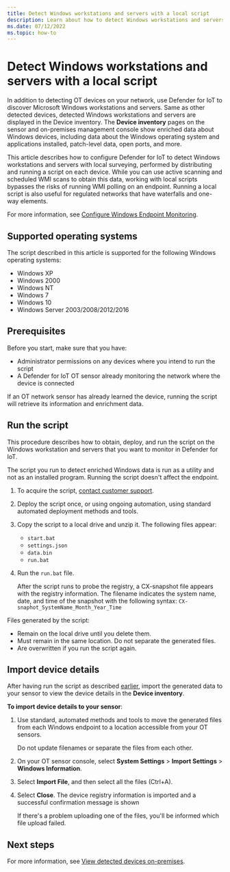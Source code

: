 ```yaml
---
title: Detect Windows workstations and servers with a local script
description: Learn about how to detect Windows workstations and servers on your network using a local script.
ms.date: 07/12/2022
ms.topic: how-to
---
```


# Detect Windows workstations and servers with a local script

In addition to detecting OT devices on your network, use Defender for IoT to discover Microsoft Windows workstations and servers. Same as other detected devices, detected Windows workstations and servers are displayed in the Device inventory. The **Device inventory** pages on the sensor and on-premises management console show enriched data about Windows devices, including data about the Windows operating system and applications installed, patch-level data, open ports, and more.

This article describes how to configure Defender for IoT to detect Windows workstations and servers with local surveying, performed by distributing and running a script on each device. While you can use active scanning and scheduled WMI scans to obtain this data, working with local scripts bypasses the risks of running WMI polling on an endpoint. Running a local script is also useful for regulated networks that have waterfalls and one-way elements.

For more information, see [Configure Windows Endpoint Monitoring](configure-windows-endpoint-monitoring.md).

## Supported operating systems

The script described in this article is supported for the following Windows operating systems:

- Windows XP
- Windows 2000
- Windows NT
- Windows 7
- Windows 10
- Windows Server 2003/2008/2012/2016

## Prerequisites

Before you start, make sure that you have:

- Administrator permissions on any devices where you intend to run the script
- A Defender for IoT OT sensor already monitoring the network where the device is connected

If an OT network sensor has already learned the device, running the script will retrieve its information and enrichment data.

## Run the script

This procedure describes how to obtain, deploy, and run the script on the Windows workstation and servers that you want to monitor in Defender for IoT.

The script you run to detect enriched Windows data is run as a utility and not as an installed program. Running the script doesn't affect the endpoint.

1. To acquire the script, [contact customer support](mailto:support.microsoft.com).

1. Deploy the script once, or using ongoing automation, using standard automated deployment methods and tools.

1. Copy the script to a local drive and unzip it. The following files appear:

    - `start.bat`
    - `settings.json`
    - `data.bin`
    - `run.bat`

1. Run the `run.bat` file.

    After the script runs to probe the registry, a CX-snapshot file appears with the registry information. The filename indicates the system name, date, and time of the snapshot with the following syntax: `CX-snaphot_SystemName_Month_Year_Time`

Files generated by the script:

- Remain on the local drive until you delete them.
- Must remain in the same location. Do not separate the generated files.
- Are overwritten if you run the script again.

## Import device details

After having run the script as described [earlier](#run-the-script), import the generated data to your sensor to view the device details in the **Device inventory**.

**To import device details to your sensor**:

1. Use standard, automated methods and tools to move the generated files from each Windows endpoint to a location accessible from your OT sensors. 

    Do not update filenames or separate the files from each other.

1. On your OT sensor console, select **System Settings** > **Import Settings** > **Windows Information**.

1. Select **Import File**, and then select all the files (Ctrl+A).

1. Select **Close**. The device registry information is imported and a successful confirmation message is shown

    If there's a problem uploading one of the files, you'll be informed which file upload failed.

## Next steps

For more information, see [View detected devices on-premises](how-to-investigate-sensor-detections-in-a-device-inventory.md).